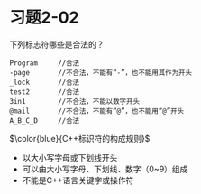 # 习题2-02
下列标志符哪些是合法的？
```
Program     //合法
-page       //不合法，不能有“-”，也不能用其作为开头
_lock       //合法
test2       //合法
3in1        //不合法，不能以数字开头
@mail       //不合法，不能有“@”，也不能用“@”开头
A_B_C_D     //合法
```
$\color{blue}{C++标识符的构成规则}$
- 以大小写字母或下划线开头
- 可以由大小写字母、下划线、数字（0~9）组成
- 不能是C++语言关键字或操作符